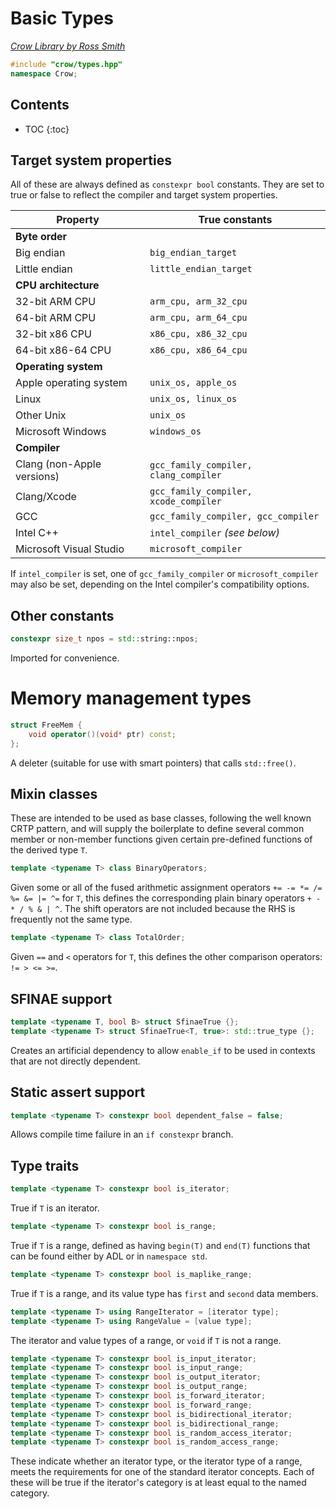 # Basic Types

_[Crow Library by Ross Smith](index.html)_

```c++
#include "crow/types.hpp"
namespace Crow;
```

## Contents

* TOC
{:toc}

## Target system properties

All of these are always defined as `constexpr bool` constants. They are set to
true or false to reflect the compiler and target system properties.

| Property                    | True constants                         |
| --------                    | --------------                         |
| **Byte order**              |                                        |
| Big endian                  | `big_endian_target`                    |
| Little endian               | `little_endian_target`                 |
| **CPU architecture**        |                                        |
| 32-bit ARM CPU              | `arm_cpu, arm_32_cpu`                  |
| 64-bit ARM CPU              | `arm_cpu, arm_64_cpu`                  |
| 32-bit x86 CPU              | `x86_cpu, x86_32_cpu`                  |
| 64-bit x86-64 CPU           | `x86_cpu, x86_64_cpu`                  |
| **Operating system**        |                                        |
| Apple operating system      | `unix_os, apple_os`                    |
| Linux                       | `unix_os, linux_os`                    |
| Other Unix                  | `unix_os`                              |
| Microsoft Windows           | `windows_os`                           |
| **Compiler**                |                                        |
| Clang (non-Apple versions)  | `gcc_family_compiler, clang_compiler`  |
| Clang/Xcode                 | `gcc_family_compiler, xcode_compiler`  |
| GCC                         | `gcc_family_compiler, gcc_compiler`    |
| Intel C++                   | `intel_compiler` _(see below)_         |
| Microsoft Visual Studio     | `microsoft_compiler`                   |

If `intel_compiler` is set, one of `gcc_family_compiler` or
`microsoft_compiler` may also be set, depending on the Intel compiler's
compatibility options.

## Other constants

```c++
constexpr size_t npos = std::string::npos;
```

Imported for convenience.

# Memory management types

```c++
struct FreeMem {
    void operator()(void* ptr) const;
};
```

A deleter (suitable for use with smart pointers) that calls `std::free()`.

## Mixin classes

These are intended to be used as base classes, following the well known CRTP
pattern, and will supply the boilerplate to define several common member or
non-member functions given certain pre-defined functions of the derived
type `T`.

```c++
template <typename T> class BinaryOperators;
```

Given some or all of the fused arithmetic assignment operators
`+= -= *= /= %= &= |= ^=` for `T`, this defines the corresponding plain
binary operators `+ - * / % & | ^`. The shift operators are not included
because the RHS is frequently not the same type.

```c++
template <typename T> class TotalOrder;
```

Given `==` and `<` operators for `T`, this defines the other comparison
operators: `!= > <= >=`.

## SFINAE support

```c++
template <typename T, bool B> struct SfinaeTrue {};
template <typename T> struct SfinaeTrue<T, true>: std::true_type {};
```

Creates an artificial dependency to allow `enable_if` to be used in contexts
that are not directly dependent.

## Static assert support

```c++
template <typename T> constexpr bool dependent_false = false;
```

Allows compile time failure in an `if constexpr` branch.

## Type traits

```c++
template <typename T> constexpr bool is_iterator;
```

True if `T` is an iterator.

```c++
template <typename T> constexpr bool is_range;
```

True if `T` is a range, defined as having `begin(T)` and `end(T)` functions
that can be found either by ADL or in `namespace std`.

```c++
template <typename T> constexpr bool is_maplike_range;
```

True if `T` is a range, and its value type has `first` and `second` data
members.

```c++
template <typename T> using RangeIterator = [iterator type];
template <typename T> using RangeValue = [value type];
```

The iterator and value types of a range, or `void` if `T` is not a range.

```c++
template <typename T> constexpr bool is_input_iterator;
template <typename T> constexpr bool is_input_range;
template <typename T> constexpr bool is_output_iterator;
template <typename T> constexpr bool is_output_range;
template <typename T> constexpr bool is_forward_iterator;
template <typename T> constexpr bool is_forward_range;
template <typename T> constexpr bool is_bidirectional_iterator;
template <typename T> constexpr bool is_bidirectional_range;
template <typename T> constexpr bool is_random_access_iterator;
template <typename T> constexpr bool is_random_access_range;
```

These indicate whether an iterator type, or the iterator type of a range,
meets the requirements for one of the standard iterator concepts. Each of
these will be true if the iterator's category is at least equal to the named
category.
